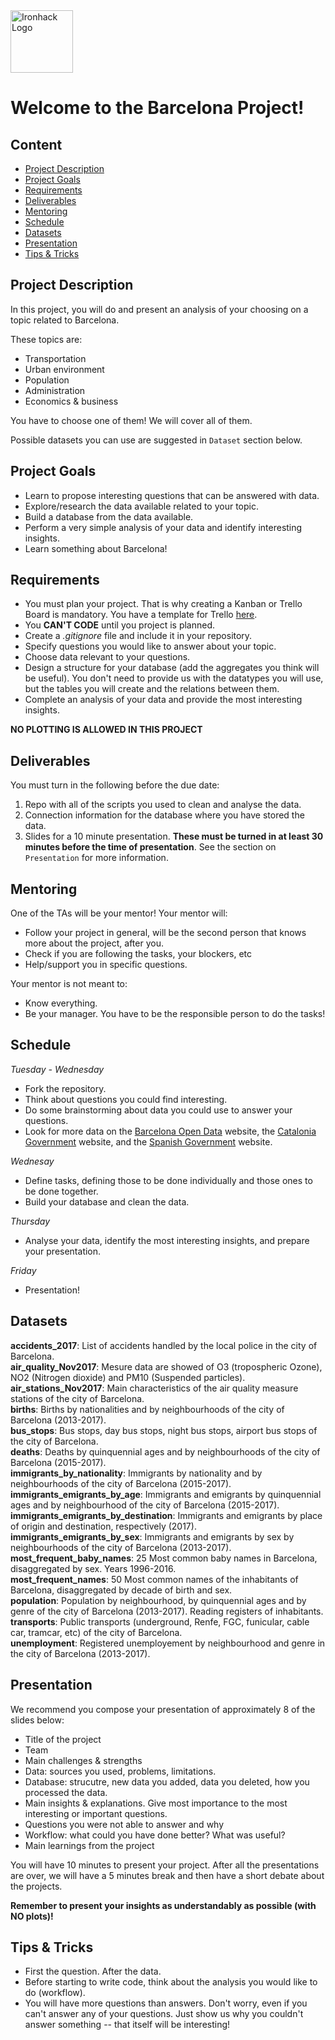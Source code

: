 <img src="https://bit.ly/2VnXWr2" alt="Ironhack Logo" width="100"/>

# Welcome to the Barcelona Project!

## Content
- [Project Description](#project-description)
- [Project Goals](#project-goals)
- [Requirements](#requirements)
- [Deliverables](#deliverables)
- [Mentoring](#mentoring)
- [Schedule](#schedule)
- [Datasets](#datasets)
- [Presentation](#presentation)
- [Tips & Tricks](#tips-&-tricks)

<a name="project-description"></a>

## Project Description
In this project, you will do and present an analysis of your choosing on a topic related to Barcelona. 

These topics are:  
* Transportation
* Urban environment
* Population 
* Administration
* Economics & business  

You have to choose one of them! We will cover all of them.

Possible datasets you can use are suggested in ```Dataset``` section below. 

<a name="project-goals"></a>

## Project Goals
* Learn to propose interesting questions that can be answered with data.
* Explore/research the data available related to your topic.
* Build a database from the data available.
* Perform a very simple analysis of your data and identify interesting insights.
* Learn something about Barcelona!

<a name="requirements"></a>

## Requirements
* You must plan your project. That is why creating a Kanban or Trello Board is mandatory. You have a template for Trello [here](https://trello.com/b/usAykV9K/project-2-barcelona).
* You **CAN'T CODE** until you project is planned.
* Create a *.gitignore* file and include it in your repository.  
* Specify questions you would like to answer about your topic.
* Choose data relevant to your questions.
* Design a structure for your database (add the aggregates you think will be useful). You don't need to provide us with the datatypes you will use, but the tables you will create and the relations between them. 
* Complete an analysis of your data and provide the most interesting insights.

**NO PLOTTING IS ALLOWED IN THIS PROJECT**

<a name="deliverables"></a>

## Deliverables
You must turn in the following before the due date:
1. Repo with all of the scripts you used to clean and analyse the data.
2. Connection information for the database where you have stored the data.
3. Slides for a 10 minute presentation. **These must be turned in at least 30 minutes before the time of presentation**. See the section on ```Presentation``` for more information.

<a name="mentoring"></a>

## Mentoring
One of the TAs will be your mentor!
Your mentor will:
* Follow your project in general, will be the second person that knows more about the project, after you.
* Check if you are following the tasks, your blockers, etc
* Help/support you in specific questions.

Your mentor is not meant to:
* Know everything.
* Be your manager. You have to be the responsible person to do the tasks!

<a name="schedule"></a>

## Schedule
*Tuesday - Wednesday*
* Fork the repository.
* Think about questions you could find interesting.
* Do some brainstorming about data you could use to answer your questions.
* Look for more data on the [Barcelona Open Data](https://opendata-ajuntament.barcelona.cat/en/) website, the [Catalonia Government](http://governobert.gencat.cat/ca/dades_obertes/) website, and the [Spanish Government](https://datos.gob.es/) website.

*Wednesay*
* Define tasks, defining those to be done individually and those ones to be done together.
* Build your database and clean the data.

*Thursday*
* Analyse your data, identify the most interesting insights, and prepare your presentation.

*Friday*
* Presentation!

<a name="datasets"></a>

## Datasets
**accidents_2017**: List of accidents handled by the local police in the city of Barcelona.   
**air_quality_Nov2017**: Mesure data are showed of O3 (tropospheric Ozone), NO2 (Nitrogen dioxide) and PM10 (Suspended particles).  
**air_stations_Nov2017**: Main characteristics of the air quality measure stations of the city of Barcelona.  
**births**: Births by nationalities and by neighbourhoods of the city of Barcelona (2013-2017).  
**bus_stops**: Bus stops, day bus stops, night bus stops, airport bus stops of the city of Barcelona.  
**deaths**: Deaths by quinquennial ages and by neighbourhoods of the city of Barcelona (2015-2017).  
**immigrants_by_nationality**: Immigrants by nationality and by neighbourhoods of the city of Barcelona (2015-2017).  
**immigrants_emigrants_by_age**: Immigrants and emigrants by quinquennial ages and by neighbourhood of the city of Barcelona (2015-2017).  
**immigrants_emigrants_by_destination**: Immigrants and emigrants by place of origin and destination, respectively (2017).  
**immigrants_emigrants_by_sex**: Immigrants and emigrants by sex by neighbourhoods of the city of Barcelona (2013-2017).  
**most_frequent_baby_names**: 25 Most common baby names in Barcelona, disaggregated by sex. Years 1996-2016.  
**most_frequent_names**: 50 Most common names of the inhabitants of Barcelona, disaggregated by decade of birth and sex.  
**population**: Population by neighbourhood, by quinquennial ages and by genre of the city of Barcelona (2013-2017). Reading registers of inhabitants.  
**transports**: Public transports (underground, Renfe, FGC, funicular, cable car, tramcar, etc) of the city of Barcelona.  
**unemployment**: Registered unemployement by neighbourhood and genre in the city of Barcelona (2013-2017).

<a name="presentation"></a>

## Presentation
We recommend you compose your presentation of approximately 8 of the slides below:

* Title of the project
* Team 
* Main challenges & strengths
* Data: sources you used, problems, limitations.
* Database: strucutre, new data you added, data you deleted, how you processed the data.
* Main insights & explanations. Give most importance to the most interesting or important questions. 
* Questions you were not able to answer and why
* Workflow: what could you have done better? What was useful?
* Main learnings from the project

You will have 10 minutes to present your project. After all the presentations are over, we will have a 5 minutes break and then have a short debate about the projects.

**Remember to present your insights as understandably as possible (with NO plots)!**

<a name="tips-&-tricks"></a>

## Tips & Tricks
* First the question. After the data.
* Before starting to write code, think about the analysis you would like to do (workflow).
* You will have more questions than answers. Don't worry, even if you can't answer any of your questions. Just show us why you couldn't answer something -- that itself will be  interesting!
